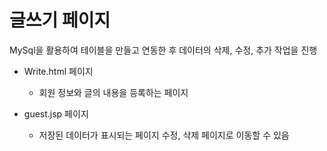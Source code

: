 # 글쓰기 페이지

MySql을 활용하여 테이블을 만들고 연동한 후 데이터의 삭제, 수정, 추가 작업을 진행

- Write.html 페이지 
  - 회원 정보와 글의 내용을 등록하는 페이지

- guest.jsp 페이지
  - 저장된 데이터가 표시되는 페이지 수정, 삭제  페이지로 이동할 수 있음
